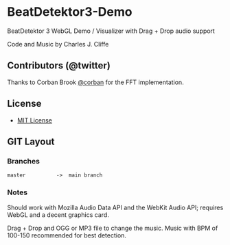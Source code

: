 # BeatDetektor3-Demo #

BeatDetektor 3 WebGL Demo / Visualizer with Drag + Drop audio support

Code and Music by Charles J. Cliffe


## Contributors (@twitter) ##

Thanks to Corban Brook [@corban](http://twitter.com/corban) for the FFT implementation.
 
## License ##

 * [MIT License](http://www.opensource.org/licenses/mit-license.php)


## GIT Layout ##

### Branches ###

    master          ->  main branch

### Notes ###

Should work with Mozilla Audio Data API and the WebKit Audio API; requires WebGL and a decent graphics card.

Drag + Drop and OGG or MP3 file to change the music.  Music with BPM of 100-150 recommended for best detection.
